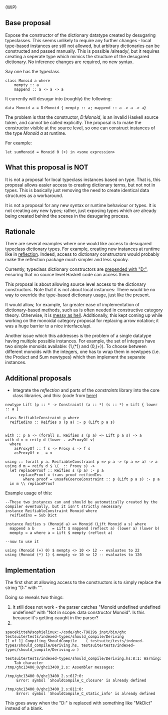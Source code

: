 
(WIP)

## Base proposal


Expose the constructor of the dictionary datatype created by desugaring typeclasses. This seems unlikely to require any further changes - local type-based instances are still not allowed, but arbitrary dictionaries can be constructed and passed manually. This is possible /already/, but it requires creating a seperate type which mimics the structure of the desugared dictionary. No inference changes are required, no new syntax.


Say one has the typeclass 

```wiki
class Monoid a where
    mempty :: a
    mappend :: a -> a -> a
```


It currently will desugar into (roughly) the following:

```wiki
data Monoid a = D:Monoid { mempty :: a; mappend :: a -> a -> a}
```


The problem is that the constructor, *D:Monoid*, is an invalid Haskell source token, and cannot be called explicitly. The proposal is to make the constructor visible at the source level, so one can construct instances of the type *Monoid a* at runtime. 


For example:

```wiki
let sumMonoid = Monoid 0 (+) in <some expression>
```

## What this proposal is NOT


It is not a proposal for local typeclass instances based on type. That is, this proposal allows easier access to creating dictionary terms, but not not in types. This is basically just removing the need to create identical data structures as a workaround. 


It is not a proposal for any new syntax or runtime behaviour or types. It is not creating any new types; rather, just exposing types which are already being created behind the scenes in the desugaring process.

## Rationale


There are several examples where one would like access to desugared typeclass dictionary types. For example, creating new instances at runtime like in [ reflection](https://www.fpcomplete.com/user/thoughtpolice/using-reflection#turning-up-the-magic-to-over-9000). Indeed, access to dictionary constructors would probably make the reflection package much simpler and less spooky.


Currently, typeclass dictionary constructors are [ prepended with "D:"](https://github.com/ghc/ghc/blob/4d5f83a8dcf1f1125863a8fb4f847d78766f1617/compiler/basicTypes/OccName.hs#L615), ensuring that no source level Haskell code can access them.  


This proposal is about allowing source level access to the dictionary constructors. Note that it is not about local instances: There would be no way to override the type-based dictionary usage, just like the present. 


It would allow, for example, far greater ease of implementation of dictionary-based methods, such as is often needed in constructive category theory. Otherwise, it is [ messy as hell](https://hackage.haskell.org/package/data-category-0.6.1/docs/Data-Category-Monoidal.html#t:MonoidObject). Additionally, this kept coming up while working on the monoidal category proposal for replacing arrow notation; it was a huge barrier to a nice interface/api.


Another issue which this addresses is the problem of a single datatype having multiple possible instances. For example, the set of integers have two simple monoids available: (1,(\*)) and (0,(+)). To choose between different monoids with the integers, one has to wrap them in newtypes (i.e. the Product and Sum newtypes) which then implement the separate instances.

## Additional proposals

- Integrate the *reflection* and parts of the *constraints* library into the core class libraries, and this: (code from [ here](https://www.fpcomplete.com/user/thoughtpolice/using-reflection)) 

```wiki
newtype Lift (p :: * -> Constraint) (a :: *) (s :: *) = Lift { lower :: a }

class ReifiableConstraint p where
  reifiedIns :: Reifies s (p a) :- p (Lift p a s)


with :: p a -> (forall s. Reifies s (p a) => Lift p a s) -> a
with d v = reify d (lower . asProxyOf v)
  where
    asProxyOf :: f s -> Proxy s -> f s
    asProxyOf x _ = x

using :: forall p a. ReifiableConstraint p => p a -> (p a => a) -> a
using d m = reify d $ \(_ :: Proxy s) ->
  let replaceProof :: Reifies s (p a) :- p a
      replaceProof = trans proof reifiedIns
        where proof = unsafeCoerceConstraint :: p (Lift p a s) :- p a
  in m \\ replaceProof

```


Example usage of this:

```wiki
--These two instances can and should be automatically created by the compiler eventually, but it isn't strictly necessary
instance ReifiableConstraint Monoid where
  reifiedIns = Sub Dict

instance Reifies s (Monoid a) => Monoid (Lift Monoid a s) where
  mappend a b        = Lift $ mappend (reflect a) (lower a) (lower b)
  mempty = a where a = Lift $ mempty (reflect a)

--now to use it

using (Monoid (+) 0) $ mempty <> 10 <> 12 -- evaluates to 22
using (Monoid (*) 1) $ mempty <> 10 <> 12 -- evaluates to 120
```

## Implementation


The first shot at allowing access to the constructors is to simply replace the string "D:" with "".


Doing so reveals two things: 


1) It still does not work - the parser catches "Monoid undefined undefined undefined" with "Not in scope: data constructor Monoid". Is this because it's getting caught in the parser?
2) 

```wiki
spacekitteh@sophielinux:~/code/ghc-T9819$ inst/bin/ghc testsuite/tests/indexed-types/should_compile/Deriving
[1 of 1] Compiling ShouldCompile    ( testsuite/tests/indexed-types/should_compile/Deriving.hs, testsuite/tests/indexed-types/should_compile/Deriving.o )

testsuite/tests/indexed-types/should_compile/Deriving.hs:8:1: Warning:
    Tab character
/tmp/ghc13400_0/ghc13400_2.s: Assembler messages:

/tmp/ghc13400_0/ghc13400_2.s:617:0:
     Error: symbol `ShouldCompile_C_closure' is already defined

/tmp/ghc13400_0/ghc13400_2.s:811:0:
     Error: symbol `ShouldCompile_C_static_info' is already defined
```


This goes away when the "D:" is replaced with something like "MkDict" instead of a blank.
